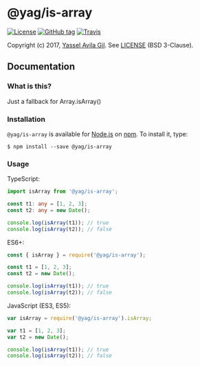 @yag/is-array
=====

[![License](https://img.shields.io/badge/license-BSD%203--Clause-green.svg?style=flat-square)](https://raw.githubusercontent.com/yasselavila/is-array/master/LICENSE.txt)
[![GitHub tag](https://img.shields.io/github/tag/yasselavila/is-array.svg?style=flat-square)](https://github.com/yasselavila/is-array/releases)
[![Travis](https://img.shields.io/travis/yasselavila/is-array.svg?style=flat-square)](https://travis-ci.org/yasselavila/is-array)

Copyright (c) 2017, [Yassel Avila Gil](http://yasselavila.com).
See [LICENSE](./LICENSE.txt) (BSD 3-Clause).

## Documentation

### What is this?

Just a fallback for Array.isArray()

### Installation

`@yag/is-array` is available for [Node.js](http://npmjs.org) on [npm](http://npmjs.org). To install it, type:

    $ npm install --save @yag/is-array

### Usage

TypeScript:
```ts
import isArray from '@yag/is-array';

const t1: any = [1, 2, 3];
const t2: any = new Date();

console.log(isArray(t1)); // true
console.log(isArray(t2)); // false
```

ES6+:
```js
const { isArray } = require('@yag/is-array');

const t1 = [1, 2, 3];
const t2 = new Date();

console.log(isArray(t1)); // true
console.log(isArray(t2)); // false
```

JavaScript (ES3, ES5):
```js
var isArray = require('@yag/is-array').isArray;

var t1 = [1, 2, 3];
var t2 = new Date();

console.log(isArray(t1)); // true
console.log(isArray(t2)); // false
```
